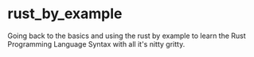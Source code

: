 # rust_by_example
Going back to the basics and using the rust by example to learn the Rust Programming Language Syntax with all it's nitty gritty.
